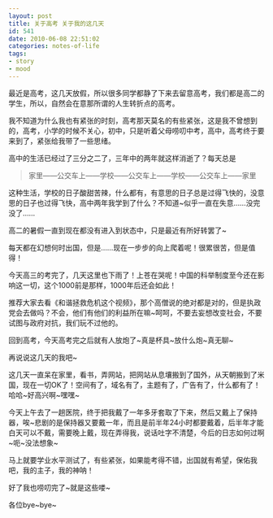 ```yaml
---
layout: post
title: 关于高考 关于我的这几天
id: 541
date: 2010-06-08 22:51:02
categories: notes-of-life
tags:
- story
- mood
---
```


最近是高考，这几天放假，所以很多同学都静了下来去留意高考，我们都是高二的学生，所以，自然会在意那所谓的人生转折点的高考。

<!-- more -->

我不知道为什么我也有紧张的时刻，高考那天莫名的有些紧张，这是我不曾想到的，高考，小学的时候不关心，初中，只是听着父母唠叨中考，高中，高考终于要来到了，紧张给我带了一些思绪。

高中的生活已经过了三分之二了，三年中的两年就这样消逝了？每天总是

> 家里——公交车上——学校——公交车上——学校——公交车上——家里

这种生活，学校的日子酸甜苦辣，什么都有，有意思的日子总是过得飞快的，没意思的日子也过得飞快，高中两年我学到了什么？不知道~似乎一直在失意……没完没了……

高二的暑假一直到现在都没有进入到状态中，只是最近有所好转罢了~

每天都在幻想何时出国，但是……现在一步步的向上爬着呢！很累很苦，但是值得！

今天高三的考完了，几天这里也下雨了！上苍在哭呢！中国的科举制度至今还在影响这一切，这个1000前是那样，1000年后还会如此！

推荐大家去看《和谐拯救危机这个视频》，那个高僧说的绝对都是对的，但是执政党会去做吗？不会，他们有他们的利益所在嘛~呵呵，不要去妄想改变社会，不要试图与政府对抗，我们玩不过他的。

回到高考，今天高考完之后就有人放炮了~真是杯具~放什么炮~真无聊~

再说说这几天的我吧~

这几天一直呆在家里，看书，弄网站，把网站从息壤搬到了国外，从天朝搬到了米国，现在一切OK了！空间有了，域名有了，主题有了，广告有了，什么都有了！哈哈~好高兴啊~嘿嘿~

今天上午去了一趟医院，终于把我戴了一年多牙套取了下来，然后又戴上了保持器，唉~悲剧的是保持器又要戴一年，而且是前半年24小时都要戴着，后半年才能白天可以不戴，需要晚上戴，现在弄得我，说话吐字不清楚，今后的日志如何过啊~呃~没法想象~

马上就要学业水平测试了，有些紧张，如果能考得不错，出国就有希望，保佑我吧，我的主子，我的神呐！

好了我也唠叨完了~就是这些喽~

各位bye~bye~

